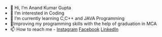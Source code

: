 - 👋 Hi, I’m Anand Kumar Gupta
- 👀 I’m interested in Coding
- 🌱 I’m currently learning C,C++ and JAVA Programming
- 💞️Improving my programming skills with the help of graduation in MCA 
- 📫 How to reach me - [Instagram](https://www.instagram.com/anand_gupta_7/) [Facebook](https://www.facebook.com/anand7gupta) [LinkedIn](https://www.linkedin.com/in/kumarguptaanand/)

<!---
kumaranand7/kumaranand7 is a ✨ special ✨ repository because its `README.md` (this file) appears on your GitHub profile.
You can click the Preview link to take a look at your changes.
--->
